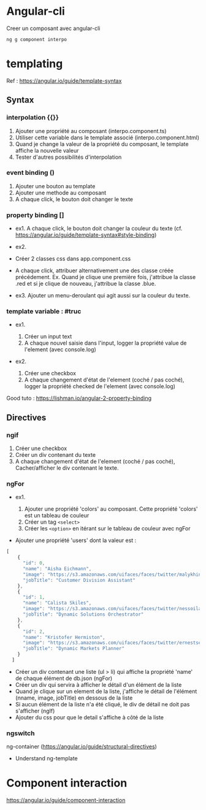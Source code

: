 # Angular-cli

Creer un composant avec angular-cli

```shell
ng g component interpo
```

# templating

Ref : https://angular.io/guide/template-syntax

## Syntax

### interpolation {{}}

1. Ajouter une propriété au composant (interpo.component.ts)
2. Utiliser cette variable dans le template associé (interpo.component.html)
3. Quand je change la valeur de la propriété du composant, le template affiche la nouvelle valeur
4. Tester d'autres possibilités d'interpolation

### event binding ()

1. Ajouter une bouton au template
2. Ajouter une methode au composant
3. A chaque click, le bouton doit changer le texte 

### property binding []

* ex1. A chaque click, le bouton doit changer la couleur du texte 
(cf. https://angular.io/guide/template-syntax#style-binding)

* ex2. 
* Créer 2 classes css dans app.component.css
* A chaque click, attribuer alternativement une des classe créée précédement. Ex. Quand je clique une première fois, j'attribue la classe .red et si je clique de nouveau, j'attribue la classe .blue.

* ex3. Ajouter un menu-deroulant qui agit aussi sur la couleur du texte.

### template variable : #truc

* ex1. 

  1. Créer un input text
  2. A chaque nouvel saisie dans l'input, logger la propriété value de l'element (avec console.log)

* ex2.

  1. Créer une checkbox
  2. A chaque changement d'état de l'element (coché / pas coché), logger la propriété checked de l'element (avec console.log)

Good tuto : https://lishman.io/angular-2-property-binding

## Directives

### ngif

  1. Créer une checkbox
  2. Créer un div contenant du texte
  3. A chaque changement d'état de l'element (coché / pas coché), Cacher/afficher le div contenant le texte.

### ngFor

* ex1.

  1. Ajouter une propriété 'colors' au composant. Cette propriété 'colors' est un tableau de couleur
  2. Créer un tag `<select>`
  3. Créer les `<option>` en itérant sur le tableau de couleur avec ngFor

* Ajouter une propriété 'users' dont la valeur est : 

```javascript
[
    {
      "id": 0,
      "name": "Aisha Eichmann",
      "image": "https://s3.amazonaws.com/uifaces/faces/twitter/malykhinv/128.jpg",
      "jobTitle": "Customer Division Assistant"
    },
    {
      "id": 1,
      "name": "Calista Skiles",
      "image": "https://s3.amazonaws.com/uifaces/faces/twitter/nessoila/128.jpg",
      "jobTitle": "Dynamic Solutions Orchestrator"
    },
    {
      "id": 2,
      "name": "Kristofer Hermiston",
      "image": "https://s3.amazonaws.com/uifaces/faces/twitter/ernestsemerda/128.jpg",
      "jobTitle": "Dynamic Markets Planner"
    }
  ]
  ```

  * Créer un div contenant une liste (ul > li) qui affiche la propriété 'name' de chaque élément de db.json (ngFor)
  * Créer un div qui servira à afficher le détail d'un élément de la liste
  * Quand je clique sur un element de la liste, j'affiche le détail de l'élément (nname, image, jobTitle) en dessous de la liste
  * Si aucun élément de la liste n'a été cliqué, le div de détail ne doit pas s'afficher (ngIf)
  * Ajouter du css pour que le detail s'affiche à côté de la liste

### ngswitch

ng-container (https://angular.io/guide/structural-directives)

* Understand ng-template

# Component interaction

https://angular.io/guide/component-interaction
